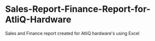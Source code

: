 # Sales-Report-Finance-Report-for-AtliQ-Hardware
Sales and Finance report created for AtliQ hardware's using Excel
